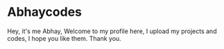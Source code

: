 # Abhaycodes
Hey, it's me Abhay, Welcome to my profile here,  I upload my projects and codes, I hope you like them. Thank you.
